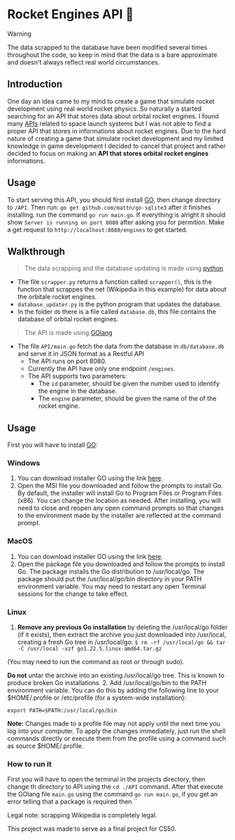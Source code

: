 # Rocket Engines API 🚀

> [!WARNING]
> The data scrapped to the database have been modified several times throughout the code, so keep in mind that the data is a bare approximate and doesn't always reflect real world circumstances.
## Introduction
One day an idea came to my mind to create a game that simulate rocket development using real world rocket physics. So naturally a started searching for an API that stores data about orbital rocket engines. I found many [APIs](https://github.com/r-spacex/SpaceX-API) related to space launch systems but I was not able to find a proper API that stores in informations about rocket engines. Due to the hard nature of creating a game that simulate rocket development and my limited knowledge in game development I decided to cancel that project and rather decided to focus on making an **API that stores orbital rocket engines** informations.

## Usage

To start serving this API, you should first install [GO](https://go.dev/dl/), then change directory to `/API`. Then run: `go get github.com/mattn/go-sqlite3` after it finishes installing. run the command `go run main.go`. If everything is alright it should show `Server is running on port 8080` after asking you for permition. Make a get request to `http://localhost:8080/engines` to get started.

## Walkthrough
> The data scrapping and the database updating is made using [python](https://www.python.org/)
* The file `scrapper.py` returns a function called `scrapper()`, this is the function that scrappes the net (Wikipedia in this example) for data about the orbitale rocket engines.
* `database_updater.py` is the python program that updates the database.
* In the folder `db` there is a file called `database.db`, this file contains the database of orbital rocket engines.

> The API is made using [GOlang](https://www.go.dev/)
* The file `API/main.go` fetch the data from the database in `db/database.db` and serve it in JSON format as a Restful API
    * The API runs on port 8080.
    * Currently the API have only one endpoint `/engines`.
    * The API supports two parameters:
        * The `id` parameter, should be given the number used to identify the engine in the database.
        * The `engine` parameter, should be given the name of the of the rocket engine.
## Usage
First you will have to install [GO](https://go.dev/):
### Windows
1. You can download installer GO using the link [here](https://go.dev/dl/).
2. Open the MSI file you downloaded and follow the prompts to install Go.
By default, the installer will install Go to Program Files or Program Files (x86). You can change the location as needed. After installing, you will need to close and reopen any open command prompts so that changes to the environment made by the installer are reflected at the command prompt.
### MacOS
1. You can download installer GO using the link [here](https://go.dev/dl/).
2. Open the package file you downloaded and follow the prompts to install Go.
The package installs the Go distribution to /usr/local/go. The package should put the /usr/local/go/bin directory in your PATH environment variable. You may need to restart any open Terminal sessions for the change to take effect.
### Linux
1. **Remove any previous Go installation** by deleting the /usr/local/go folder (if it exists), then extract the archive you just downloaded into /usr/local, creating a fresh Go tree in /usr/local/go:
`$ rm -rf /usr/local/go && tar -C /usr/local -xzf go1.22.5.linux-amd64.tar.gz`

(You may need to run the command as root or through sudo).

**Do not** untar the archive into an existing /usr/local/go tree. This is known to produce broken Go installations.
2. Add /usr/local/go/bin to the PATH environment variable.
You can do this by adding the following line to your $HOME/.profile or /etc/profile (for a system-wide installation):

`export PATH=$PATH:/usr/local/go/bin`

**Note:** Changes made to a profile file may not apply until the next time you log into your computer. To apply the changes immediately, just run the shell commands directly or execute them from the profile using a command such as source $HOME/.profile.

### How to run it

First you will have to open the terminal in the projects directory, then change th directory to API using the `cd ./API` command. After that execute the GOlang file `main.go` using the command `go run main.go`, if you get an error telling that a package is required then ``

Legal note: scrapping Wikipedia is completely legal.

This project was made to serve as a final project for CS50.
